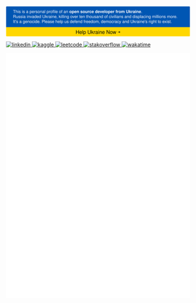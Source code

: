 [<img align="center" src="https://raw.githubusercontent.com/vshymanskyy/StandWithUkraine/main/banner-personal-page.svg">](https://stand-with-ukraine.pp.ua)

<p align="left">
    <a href="https://www.linkedin.com/in/pivoshenko">
        <img alt="linkedin" src="https://img.shields.io/badge/linkedin-%230077B5.svg?&logo=linkedin&logoColor=white">
    </a>
    <a href="https://www.kaggle.com/volodymyrpivoshenko">
        <img alt="kaggle" src="https://img.shields.io/badge/Kaggle-035a7d?&logo=kaggle&logoColor=white">
    </a>
    <a href="https://leetcode.com/pivoshenko">
        <img alt="leetcode" src="https://img.shields.io/badge/LeetCode-000000?&logo=LeetCode&logoColor=#d16c06">
    </a>
    <a href="https://stackoverflow.com/users/20554409/pivoshenko">
        <img alt="stakoverflow" src="https://img.shields.io/badge/stackoverflow-gray?&logo=stackoverflow&logoColor=#d16c06">
    </a>
    <a href="https://wakatime.com/@pivoshenko">
        <img alt="wakatime" src="https://img.shields.io/badge/wakatime-168363?&logo=wakatime&logoColor=white">
    </a>
</p>

![](assets/github.svg)
